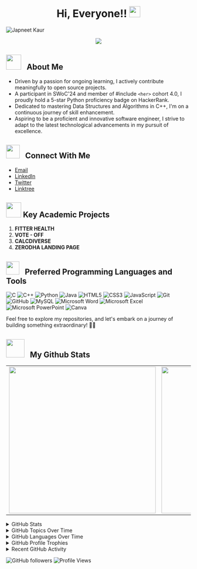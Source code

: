 <h1 align = "center">Hi, Everyone!! <img src = "https://github-production-user-asset-6210df.s3.amazonaws.com/73993775/283921041-ee96ba74-1bed-4ea6-b9d9-a20d8aef1938.gif" height = 30px width = 30px> </h1>

<p align = "center">
	
![Japneet Kaur](https://github.com/Japneet001/Japneet001/assets/121337325/09aad0a8-82ee-4699-82a6-569efe2a5d1b)
</p>

<p align = "center"><img src = "https://readme-typing-svg.herokuapp.com?font=Time+New+Roman&color=%23FFA550&size=25&center=true&vCenter=true&width=500&height=100&lines=Computer+Science+Engineering+Student;Coding+and+Open+Source+Enthusiast;Always+learning+new+things"></p>


## <img src = "https://github-production-user-asset-6210df.s3.amazonaws.com/73993775/283929614-7d083e4b-8c04-4c94-b996-085e97c9a6a0.gif" width = 41px>&nbsp;&nbsp; About Me

- Driven by a passion for ongoing learning, I actively contribute meaningfully to open source projects.
- A participant in SWoC'24 and member of #include `<her>` cohort 4.0, I proudly hold a 5-star Python proficiency badge on HackerRank.
- Dedicated to mastering Data Structures and Algorithms in C++, I'm on a continuous journey of skill enhancement.
- Aspiring to be a proficient and innovative software engineer, I strive to adapt to the latest technological advancements in my pursuit of excellence.

## <img src = "https://github-production-user-asset-6210df.s3.amazonaws.com/63473496/269534972-6c2a1b4f-2aeb-4ffd-8a31-47a41810dc55.gif" width = 37px>&nbsp;&nbsp; Connect With Me


- [Email](japneet1204@gmail.com)
- [LinkedIn](www.linkedin.com/in/japneet-kaur-7788b8253)
- [Twitter](https://twitter.com/Jkaur0102)
- [Linktree](https://linktr.ee/japneet001)
<!-- - **Portfolio:** [Portfolio]() -->

## <img src = "https://github-production-user-asset-6210df.s3.amazonaws.com/63473496/269540879-79d3b4fa-d8fc-4348-94a1-7df5414d1ab3.gif" height = 41px> Key Academic Projects

1. **FITTER HEALTH**
2. **VOTE - OFF**
3. **CALCDIVERSE**
4. **ZERODHA LANDING PAGE**

## <img src = "https://github-production-user-asset-6210df.s3.amazonaws.com/73993775/285126925-0b3a8bfe-ddfb-4c7f-93db-3517b0b6fe69.gif" width = 36px>&nbsp;&nbsp; Preferred Programming Languages and Tools

![C](https://img.shields.io/badge/c-%2300599C.svg?style=for-the-badge&logo=c&logoColor=white)
![C++](https://img.shields.io/badge/c++-%2300599C.svg?style=for-the-badge&logo=c%2B%2B&logoColor=white) 
![Python](https://img.shields.io/badge/python-3670A0?style=for-the-badge&logo=python&logoColor=ffdd54) 
![Java](https://img.shields.io/badge/java-%23ED8B00.svg?style=for-the-badge&logo=openjdk&logoColor=white)
![HTML5](https://img.shields.io/badge/html5-%23E34F26.svg?style=for-the-badge&logo=html5&logoColor=white) 
![CSS3](https://img.shields.io/badge/css3-%231572B6.svg?style=for-the-badge&logo=css3&logoColor=white) 
![JavaScript](https://img.shields.io/badge/javascript-%23323330.svg?style=for-the-badge&logo=javascript&logoColor=%23F7DF1E) 
![Git](https://img.shields.io/badge/Git-fc6d26?style=for-the-badge&logo=git&logoColor=white) 
![GitHub](https://img.shields.io/badge/GitHub-%23121011.svg?style=for-the-badge&logo=github&logoColor=white) 
![MySQL](https://img.shields.io/badge/mysql-%2300f.svg?style=for-the-badge&logo=mysql&logoColor=white) 
![Microsoft Word](https://img.shields.io/badge/MS%20Word-%231570AD.svg?style=for-the-badge&logo=microsoftword&logoColor=white) 
![Microsoft Excel](https://img.shields.io/badge/MS%20Excel-%23217346.svg?style=for-the-badge&logo=microsoftexcel&logoColor=white) 
![Microsoft PowerPoint](https://img.shields.io/badge/MS%20PowerPoint-%23B7472A.svg?style=for-the-badge&logo=microsoftpowerpoint&logoColor=white) 
![Canva](https://img.shields.io/badge/Canva-%2300C4CC.svg?style=for-the-badge&logo=Canva&logoColor=white) 

Feel free to explore my repositories, and let's embark on a journey of building something extraordinary! 🚀✨




<!-- ![Adobe Photoshop](https://img.shields.io/badge/adobephotoshop-%2331A8FF.svg?style=for-the-badge&logo=adobephotoshop&logoColor=white) ![Adobe Illustrator](https://img.shields.io/badge/adobeillustrator-%23FF9A00.svg?style=for-the-badge&logo=adobeillustrator&logoColor=white) ![Pandas](https://img.shields.io/badge/pandas-%23150458.svg?style=for-the-badge&logo=pandas&logoColor=white) ![NumPy](https://img.shields.io/badge/numpy-%23013243.svg?style=for-the-badge&logo=numpy&logoColor=white) ![Matplotlib](https://img.shields.io/badge/Matplotlib-%2315172F.svg?style=for-the-badge&logo=python&logoColor=white) ![Google Cloud Platform](https://img.shields.io/badge/GCP-%234285F4.svg?style=for-the-badge&logo=googlecloud&logoColor=white)
![LaTeX](https://img.shields.io/badge/LaTeX-%234285F4.svg?style=for-the-badge&logo=latex&logoColor=white) -->


## <img src = "https://github-production-user-asset-6210df.s3.amazonaws.com/73993775/283932715-9307f2e9-03b3-4b2f-afc4-17f425b4a8ab.gif" width = 50px>&nbsp;&nbsp; My Github Stats


<table>
  <tr>
    <td align="center">
	<img alt="" width="400" src="https://github-readme-stats.vercel.app/api?username=Japneet001&count_private=true&hide_border=true&theme=dark"></img>
    </td>
    <td align="center">
	<img alt="" width="400" src="https://github-readme-streak-stats.herokuapp.com/?user=Japneet001&hide_border=true&theme=dark"></img>
    </td>
    <td align="center">
	<img alt="" width="400" src="https://github-readme-stats.vercel.app/api/top-langs/?username=Japneet001&theme=dark&hide_border=true&include_all_commits=true&count_private=true&layout=compact"></img>
    </td>
</table>

<details>
<summary>GitHub Stats</summary>

[![Japneet001's GitHub | Stats](https://stats.quine.sh/Japneet001/github?theme=dark)](https://quine.sh?utm_source=widgets&utm_campaign=Japneet001)
</details>


<details>
<summary>GitHub Topics Over Time</summary>

[![Japneet001's GitHub | Topics Over Time](https://stats.quine.sh/Japneet001/topics-over-time?theme=dark)](https://quine.sh?utm_source=widgets&utm_campaign=Japneet001)
</details>


<details>
<summary>GitHub Languages Over Time</summary>

[![Japneet001's GitHub | Languages Over Time](https://stats.quine.sh/Japneet001/languages-over-time?theme=dark)](https://quine.sh?utm_source=widgets&utm_campaign=Japneet001)
</details>

<details> 
	<summary>GitHub Profile Trophies</summary>
	<p align = "center"> <img src = "https://github-profile-trophy.vercel.app/?username=Japneet001&layout=compact&theme=radical&column=5&margin-w=14&margin-h=14" alt = "Trophies"/> </p>
</details>

<details>
    <summary>Recent GitHub Activity</summary>
    <p align = "center"> <img src = "https://github-readme-activity-graph.vercel.app/graph?username=Japneet001&theme=redical&area=true&radius=14" alt = "Activity Graph"> </p>
</details>

![GitHub followers](https://img.shields.io/github/followers/Japneet001)
![Profile Views](https://komarev.com/ghpvc/?username=Japneet001)

<!-- 

## <img src = "https://github-production-user-asset-6210df.s3.amazonaws.com/63473496/269538977-6fcc0b23-7e1d-486d-a645-af95004682f8.gif" width = 37px>&nbsp;&nbsp; Coding Profiles
<p align = "left">
<a href = "https://www.hackerrank.com/profile/jkaur01022004"><img src = "https://img.shields.io/badge/-Hackerrank-2EC866?style=oval-square&logo=HackerRank&logoColor=white"/></a>
<a href = "https://leetcode.com/Japneet001/"><img src = "https://img.shields.io/badge/-LeetCode-FFA116?style=oval-square&logo=LeetCode&logoColor=white"/></a>
<a href = "https://auth.geeksforgeeks.org/user/jkaur01n6fh"><img src = "https://img.shields.io/badge/GeeksforGeeks-298D46?style=oval-square&logo=geeksforgeeks&logoColor=white"/></a>
<!-- <a href = "https://www.cloudskillsboost.google/public_profiles/29e851f3-5a90-4e77-87ae-8b1d1a2c10b3"><img src = "https://img.shields.io/badge/Google_Cloud-4285F4?style=oval-square&logo=google-cloud&logoColor=white"/></a> -->
<!-- </p><br>

## <img src = "https://github-production-user-asset-6210df.s3.amazonaws.com/73993775/285129726-a6628da9-8d12-4380-9e51-136b230ff9ea.gif" width = 41px>&nbsp;&nbsp; Open Source Contributions
| S.No. | Open Source Programs | Duration | Role | Rewards |
|:-----:|:-----:|:-----:|:-----:|:-----:|
| 1. | Semester Long Project 3.0 | 9<sup>th</sup> October - 5<sup>th</sup> December 2023 | Project Mentor | [Certificate](https://drive.google.com/file/d/1q4062CBK0lgGyKRF8wMwIFXNIYa4YGPq/view?usp=sharing) |
| 2. | Hacktoberfest | 1<sup>st</sup> October - 31<sup>st</sup> October 2023 | Contributor | [Tree Planting Certificate<br> Digital Reward Kit](https://www.linkedin.com/posts/rakesh-roshan-9100_network-hacktoberfest-hacktoberfest2023-activity-7123611537969152000-vQL7?utm_source=share&utm_medium=member_desktop) |
| 3. | GirlScript Summer Of Code | 20<sup>th</sup> May - 10<sup>th</sup> August 2023 | Project Admin<br>Project Mentor<br>Community Expert | [Certificates](https://www.linkedin.com/posts/rakesh-roshan-9100_connections-gssoc-2k23-activity-7110927389613785088-vKyx?utm_source=share&utm_medium=member_desktop) |
| 4. | QuestDB Open Source | 1<sup>st</sup> June - 30<sup>th</sup> June 2023 | Contributor | [Certificate](https://www.linkedin.com/posts/rakesh-roshan-9100_connections-questdb-opensource-activity-7107755325495087104-Qk_a?utm_source=share&utm_medium=member_desktop) |
| 5. | JGEC Winter Of Code | 15<sup>th</sup> February - 16<sup>th</sup> March 2023 | Project Mentor | [Certificate](https://www.linkedin.com/posts/rakesh-roshan-9100_jgecwinterofcode-2k23-opensource-activity-7106880360252157955-7B-E?utm_source=share&utm_medium=member_desktop) |
| 6. | Hacktoberfest | 1<sup>st</sup> October - 31<sup>st</sup> October 2022 | Project Admin<br>Contributor | [T-Shirt & Stickers](https://www.linkedin.com/posts/rakesh-roshan-9100_connections-hacktoberfest2022-opensource-activity-7104866772780015616-hzKJ?utm_source=share&utm_medium=member_desktop) |
| 7. | Scaler 30 Days Open Source | 1<sup>st</sup> September - 30<sup>th</sup> September 2022 | Challenger | [Swags](https://www.linkedin.com/posts/rakesh-roshan-9100_scaler-opensource-challenge-activity-7102342887673098240-iuyP?utm_source=share&utm_medium=member_desktop) |
| 8. | Hack Club RAIT Summer Of Code| 15<sup>th</sup> July - 30<sup>th</sup> August 2022 | Contributor<br>Project Maintainer | [Certificates](https://www.linkedin.com/posts/rakesh-roshan-9100_connections-hackclubrait2k22-opensource-activity-7101590677494390784-jSpj?utm_source=share&utm_medium=member_desktop) |
| 9. | GirlScript Summer Of Code | 1<sup>st</sup> Mar - 31<sup>st</sup> May 2022 | Contributor | 1. [Certificate & LOR](https://www.linkedin.com/posts/rakesh-roshan-9100_gssoc-gssoc2k22-opensource-activity-7101225717459251200-FsP0?utm_source=share&utm_medium=member_desktop)<br> 2. [Swags](https://www.linkedin.com/posts/rakesh-roshan-9100_girlscriptsummerofcode2k22-topcontributor-activity-7101447973200379904-NrcH?utm_source=share&utm_medium=member_desktop) |
<br> --> 
